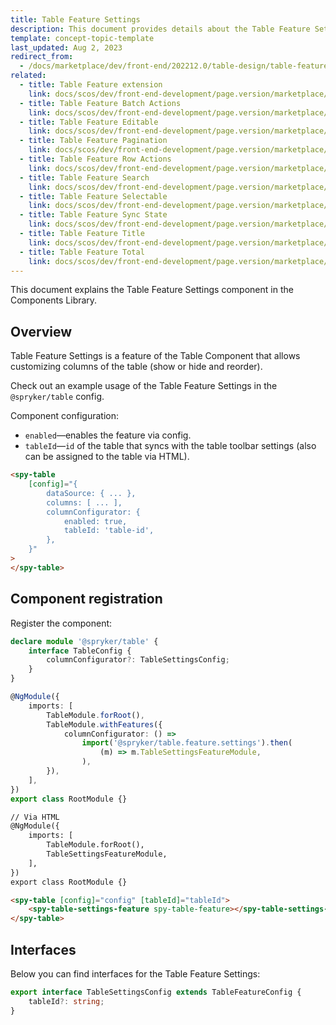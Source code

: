 ```yaml
---
title: Table Feature Settings
description: This document provides details about the Table Feature Settings component in the Components Library.
template: concept-topic-template
last_updated: Aug 2, 2023
redirect_from:
  - /docs/marketplace/dev/front-end/202212.0/table-design/table-features/table-feature-settings.html
related:
  - title: Table Feature extension
    link: docs/scos/dev/front-end-development/page.version/marketplace/table-design/table-feature-extension/table-feature-extension.html
  - title: Table Feature Batch Actions
    link: docs/scos/dev/front-end-development/page.version/marketplace/table-design/table-feature-extension/table-feature-batch-actions.html
  - title: Table Feature Editable
    link: docs/scos/dev/front-end-development/page.version/marketplace/table-design/table-feature-extension/table-feature-editable.html
  - title: Table Feature Pagination
    link: docs/scos/dev/front-end-development/page.version/marketplace/table-design/table-feature-extension/table-feature-pagination.html
  - title: Table Feature Row Actions
    link: docs/scos/dev/front-end-development/page.version/marketplace/table-design/table-feature-extension/table-feature-row-actions.html
  - title: Table Feature Search
    link: docs/scos/dev/front-end-development/page.version/marketplace/table-design/table-feature-extension/table-feature-search.html
  - title: Table Feature Selectable
    link: docs/scos/dev/front-end-development/page.version/marketplace/table-design/table-feature-extension/table-feature-selectable.html
  - title: Table Feature Sync State
    link: docs/scos/dev/front-end-development/page.version/marketplace/table-design/table-feature-extension/table-feature-sync-state.html
  - title: Table Feature Title
    link: docs/scos/dev/front-end-development/page.version/marketplace/table-design/table-feature-extension/table-feature-title.html
  - title: Table Feature Total
    link: docs/scos/dev/front-end-development/page.version/marketplace/table-design/table-feature-extension/table-feature-total.html
---
```


This document explains the Table Feature Settings component in the Components Library.

## Overview

Table Feature Settings is a feature of the Table Component that allows customizing columns of the table (show or hide and reorder).

Check out an example usage of the Table Feature Settings in the `@spryker/table` config.

Component configuration:

- `enabled`—enables the feature via config.  
- `tableId`—`id` of the table that syncs with the table toolbar settings (also can be assigned to the table via HTML).  

```html
<spy-table
    [config]="{
        dataSource: { ... },
        columns: [ ... ],
        columnConfigurator: {
            enabled: true,
            tableId: 'table-id',
        },                                                                                         
    }"
>
</spy-table>
```

## Component registration

Register the component:

```ts
declare module '@spryker/table' {
    interface TableConfig {
        columnConfigurator?: TableSettingsConfig;
    }
}

@NgModule({
    imports: [
        TableModule.forRoot(),
        TableModule.withFeatures({
            columnConfigurator: () =>
                import('@spryker/table.feature.settings').then(
                    (m) => m.TableSettingsFeatureModule,
                ),
        }),
    ],
})
export class RootModule {}
```

```html
// Via HTML
@NgModule({
    imports: [
        TableModule.forRoot(),
        TableSettingsFeatureModule,
    ],
})
export class RootModule {}

<spy-table [config]="config" [tableId]="tableId">
    <spy-table-settings-feature spy-table-feature></spy-table-settings-feature>
</spy-table>
```

## Interfaces

Below you can find interfaces for the Table Feature Settings:

```ts
export interface TableSettingsConfig extends TableFeatureConfig {
    tableId?: string;
}
```
